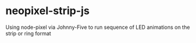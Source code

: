 # neopixel-strip-js
Using node-pixel via Johnny-Five to run sequence of LED animations on the strip or ring format
